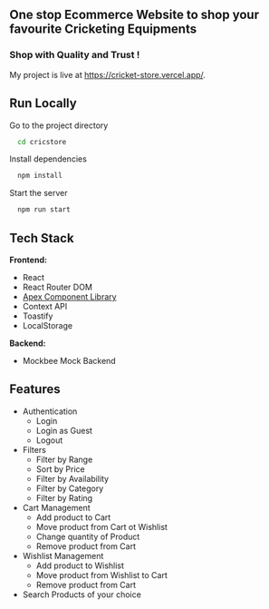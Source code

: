   
## One stop Ecommerce Website to shop your favourite Cricketing Equipments
### Shop with Quality and Trust !

My project is live at https://cricket-store.vercel.app/.

## Run Locally

Go to the project directory

```bash
  cd cricstore
```

Install dependencies

```bash
  npm install
```

Start the server

```bash
  npm run start
```


## Tech Stack

**Frontend:** 

- React
- React Router DOM
- [Apex Component Library](https://apex-ui-p1.netlify.app/)
- Context API
- Toastify
- LocalStorage

**Backend:** 
- Mockbee Mock Backend


## Features

- Authentication
    - Login
    - Login as Guest
    - Logout
- Filters 
    - Filter by Range
    - Sort by Price
    - Filter by Availability
    - Filter by Category
    - Filter by Rating
- Cart Management 
    - Add product to Cart
    - Move product from Cart ot Wishlist
    - Change quantity of Product
    - Remove product from Cart
- Wishlist Management
    - Add product to Wishlist
    - Move product from Wishlist to Cart
    - Remove product from Cart
- Search Products of your choice



